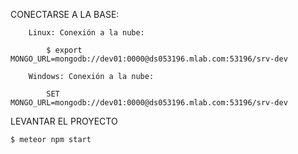 ﻿
CONECTARSE A LA BASE:
    
        Linux: Conexión a la nube:
        
            $ export MONGO_URL=mongodb://dev01:0000@ds053196.mlab.com:53196/srv-dev
            
        Windows: Conexión a la nube:
        
            SET MONGO_URL=mongodb://dev01:0000@ds053196.mlab.com:53196/srv-dev
            
LEVANTAR EL PROYECTO

    $ meteor npm start